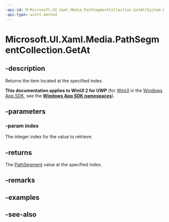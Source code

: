 ```yaml
---
-api-id: M:Microsoft.UI.Xaml.Media.PathSegmentCollection.GetAt(System.UInt32)
-api-type: winrt method
---
```


<!-- Method syntax
public Windows.UI.Xaml.Media.PathSegment GetAt(System.UInt32 index)
-->

# Microsoft.UI.Xaml.Media.PathSegmentCollection.GetAt

## -description
Returns the item located at the specified index.

**This documentation applies to WinUI 2 for UWP** (for [WinUI](/windows/apps/winui/winui3/) in the [Windows App SDK](/windows/apps/windows-app-sdk/), see the **[Windows App SDK namespaces](/windows/windows-app-sdk/api/winrt/)**).

## -parameters
### -param index
The integer index for the value to retrieve.

## -returns
The [PathSegment](pathsegment.md) value at the specified index.

## -remarks

## -examples

## -see-also
